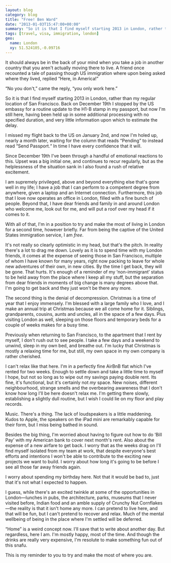 ```yaml
---
layout: blog
category: blog
title: "Free! Ben Ward"
date: "2013-01-03T15:47:00+00:00"
summary: "So it is that I find myself starting 2013 in London, rather than my regular location of San Francisco. Back on December 19th I stopped by the US embassy for a routine update to the H1-B stamp in my passport, but now I'm still here, having been held up in some additional processing with no specified duration, and very little information upon which to estimate the delay. Here are my thoughts on coping with the simultaneous upset of missing San Francisco, and excitement of being stranded in one of the greatest cities in the world."
tags: [travel, visa, immigration, london]
geo:
  name: London
  xy: 51.524105,-0.09716
---
```

It should always be in the back of your mind when you take a job in another country that you aren't actually moving there to live. A friend once recounted a tale of passing though US immigration where upon being asked where they lived, replied “Here, in America!”

“No you don't,” came the reply, “you only work here.”

So it is that I find myself starting 2013 in London, rather than my regular location of San Francisco. Back on December 19th I stopped by the US embassy for a routine update to the H1-B stamp in my passport, but now I'm still here, having been held up in some additional processing with no specified duration, and very little information upon which to estimate the delay.

I missed my flight back to the US on January 2nd, and now I'm holed up, nearly a month later, waiting for the column that reads “Pending” to instead read “Send Passport.“ In time I have every confidence that it will.

Since December 19th I've been through a handful of emotional reactions to this. Upset was a big initial one, and continues to recur regularly, but as the helplessness of the situation sank in I also found a rush of relative excitement.

I am supremely privileged, above and beyond everything else that's gone well in my life; I have a job that I can perform to a competent degree from anywhere, given a laptop and an Internet connection. Furthermore, this job that I love now operates an office in London, filled with a fine bunch of people. Beyond that, I have dear friends and family in and around London who welcome me, look out for me, and will put a roof over my head if it comes to it.

With all of that, I'm in a position to try and make the most of living in London for a second time, however briefly. Far from being the captive of the United States immigration service, I am *free*.

It's not really so clearly optimistic in my head, but that's the pitch. In reality there's a lot to drag me down. Lovely as it is to spend time with my London friends, it comes at the expense of seeing those in San Francisco, multiple of whom I have known for many years, right now packing to leave for whole new adventures of their own, in new cities. By the time I get back, they will be gone. That hurts. It's enough of a reminder of my ‘non-immigrant’ status to be held away from the place where I keep all my stuff, but the separation from dear friends in moments of big change is many degrees above that. I'm going to get back and they just won't be there any more.

The second thing is the denial of decompression. Christmas is a time of year that I enjoy immensely. I'm blessed with a large family who I love, and I make an annual trip at Christmas because we all come home for it. Siblings, grandparents, cousins, aunts and uncles, all in the space of a few days. Plus visiting London as well, sleeping on those floors and temporary beds for a couple of weeks makes for a busy time.

Previously when returning to San Francisco, to the apartment that I rent by myself, I don't rush out to see people. I take a few days and a weekend to unwind, sleep in my own bed, and breathe out. I'm lucky that Christmas is mostly a relaxing time for me, but still, my own space in my own company is rather cherished.

I can't relax like that here. I'm in a perfectly fine AirBnB flat which I've rented for two weeks. Enough to settle down and take a little time to myself I hope, but not so long as to wipe out my savings paying double rent. Its fine, it's functional, but it's certainly not *my* space. New noises, different neighbourhood, strange smells and the overbearing awareness that I don't know how long I'll be here doesn't relax me. I'm getting there slowly, establishing a slightly dull routine, but I wish I could lie on my floor and play records.

Music. There's a thing. The lack of loudspeakers is a little maddening. Kudos to Apple, the speakers on the iPad mini are remarkably capable for their form, but I miss being bathed in sound.

Besides the big thing, I'm worried about having to figure out how to do ‘Bill Pay’ with my American bank to cover next month's rent. Also about the expense of a new airfare to get back. I worry that as the weeks drag on I'll find myself isolated from my team at work, that despite everyone's best efforts and intentions I won't be able to contribute to the exciting new projects we want to build. I worry about how long it's going to be before I see all those far away friends again.

I worry about spending my birthday here. Not that it would be bad to, just that it's not what I expected to happen.

I guess, while there's an excited twinkle at some of the opportunities in London—lunches in pubs, the architecture, parks, museums that I never visited before, Indian food and an amble supply of Crunchy Nut Cornflakes—the reality is that it isn't home any more. I can pretend to live here, and that will be fun, but I can't pretend to recover and relax. Much of the mental wellbeing of being in the place where I'm settled will be deferred.

“Home” is a weird concept now. I'll save that to write about another day. But regardless, here I am. I'm mostly happy, most of the time. And though the drinks are really very expensive, I'm resolute to make something fun out of this snafu.

This is my reminder to you to try and make the most of where you are.